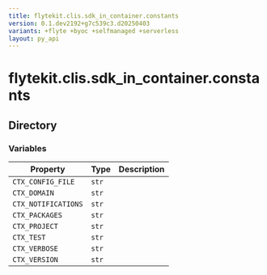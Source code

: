 ```yaml
---
title: flytekit.clis.sdk_in_container.constants
version: 0.1.dev2192+g7c539c3.d20250403
variants: +flyte +byoc +selfmanaged +serverless
layout: py_api
---
```


# flytekit.clis.sdk_in_container.constants

## Directory

### Variables

| Property | Type | Description |
|-|-|-|
| `CTX_CONFIG_FILE` | `str` |  |
| `CTX_DOMAIN` | `str` |  |
| `CTX_NOTIFICATIONS` | `str` |  |
| `CTX_PACKAGES` | `str` |  |
| `CTX_PROJECT` | `str` |  |
| `CTX_TEST` | `str` |  |
| `CTX_VERBOSE` | `str` |  |
| `CTX_VERSION` | `str` |  |

